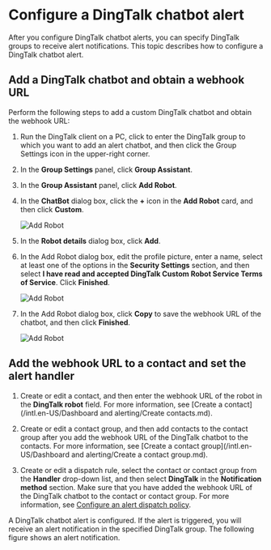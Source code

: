 # Configure a DingTalk chatbot alert

After you configure DingTalk chatbot alerts, you can specify DingTalk groups to receive alert notifications. This topic describes how to configure a DingTalk chatbot alert.

## Add a DingTalk chatbot and obtain a webhook URL

Perform the following steps to add a custom DingTalk chatbot and obtain the webhook URL:

1.  Run the DingTalk client on a PC, click to enter the DingTalk group to which you want to add an alert chatbot, and then click the Group Settings icon in the upper-right corner.

2.  In the **Group Settings** panel, click **Group Assistant**.

3.  In the **Group Assistant** panel, click **Add Robot**.

4.  In the **ChatBot** dialog box, click the **+** icon in the **Add Robot** card, and then click **Custom**.

    ![Add Robot](https://static-aliyun-doc.oss-accelerate.aliyuncs.com/assets/img/en-US/2467758061/p43302.png)

5.  In the **Robot details** dialog box, click **Add**.

6.  In the Add Robot dialog box, edit the profile picture, enter a name, select at least one of the options in the **Security Settings** section, and then select **I have read and accepted DingTalk Custom Robot Service Terms of Service**. Click **Finished**.

    ![Add Robot](https://static-aliyun-doc.oss-accelerate.aliyuncs.com/assets/img/en-US/2467758061/p43303.png)

7.  In the Add Robot dialog box, click **Copy** to save the webhook URL of the chatbot, and then click **Finished**.

    ![Add Robot](https://static-aliyun-doc.oss-accelerate.aliyuncs.com/assets/img/en-US/2467758061/p43304.png)


## Add the webhook URL to a contact and set the alert handler

1.  Create or edit a contact, and then enter the webhook URL of the robot in the **DingTalk robot** field. For more information, see [Create a contact](/intl.en-US/Dashboard and alerting/Create contacts.md).

2.  Create or edit a contact group, and then add contacts to the contact group after you add the webhook URL of the DingTalk chatbot to the contacts. For more information, see [Create a contact group](/intl.en-US/Dashboard and alerting/Create a contact group.md).

3.  Create or edit a dispatch rule, select the contact or contact group from the **Handler** drop-down list, and then select **DingTalk** in the **Notification method** section. Make sure that you have added the webhook URL of the DingTalk chatbot to the contact or contact group. For more information, see [Configure an alert dispatch policy]().


A DingTalk chatbot alert is configured. If the alert is triggered, you will receive an alert notification in the specified DingTalk group. The following figure shows an alert notification.

